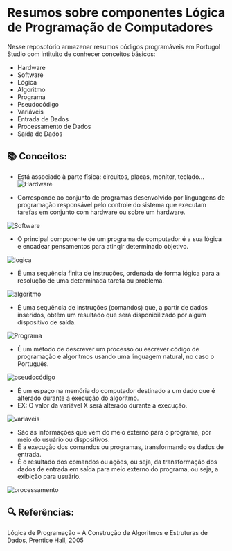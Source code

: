 # Resumos sobre componentes Lógica de Programação de Computadores

Nesse reposotório armazenar resumos códigos programáveis em Portugol Studio com intituito de conhecer conceitos básicos:
- Hardware 
- Software
- Lógica
- Algoritmo
- Programa
- Pseudocódigo
- Variáveis 
- Entrada de Dados
- Processamento de Dados
- Saída de Dados
## 📚 Conceitos:
- Está associado à parte física: circuitos, placas, monitor, teclado...
![Hardware](https://img.freepik.com/vetores-premium/hardware-de-computador_80590-1785.jpg?w=2000)

- Corresponde ao conjunto de programas desenvolvido por linguagens de programação responsável pelo controle do sistema que executam tarefas em conjunto com hardware ou sobre um hardware.

![Software](https://static.todamateria.com.br/upload/so/ft/softwaresexemplos-0-cke.jpg?auto_optimize=low)

- O principal componente de um programa de computador é a sua lógica e encadear pensamentos para atingir determinado objetivo.
  
![logica](https://img.freepik.com/vetores-premium/jovem-que-tem-uma-boa-ideia_1133-462.jpg?size=626&ext=jpg)

- É uma sequência finita de instruções,  ordenada de forma lógica para a resolução de uma determinada tarefa ou problema.
   
![algoritmo](https://www.cache2net3.com//Repositorio/251/Publicacoes/32364/e923e4d3-d.png)
- É uma sequência de instruções (comandos) que, a partir de dados inseridos, obtêm um resultado que será disponibilizado por algum dispositivo de saída.

![Programa](https://elascodam.files.wordpress.com/2021/08/image-3.png?w=621)

- É um método de descrever um processo ou escrever código de programação e algoritmos usando uma linguagem natural, no caso o Português.
 
![pseudocódigo](https://pbs.twimg.com/media/EutP76PWYAE4egx.png)

- É um espaço na memória do computador destinado a um dado que é alterado durante a execução do algoritmo.
- EX: O valor da variável X será alterado durante a execução.
 
![variaveis](https://raw.githubusercontent.com/the-akira/Python-Iluminado/master/Imagens/xy.png)

- São as informações que vem do meio externo para o programa, por meio do usuário ou dispositivos.
- É a execução dos comandos ou programas, transformando os dados de entrada.
- É o resultado dos comandos ou ações, ou seja, da transformação dos dados de entrada em saída para meio externo do programa, ou seja, a exibição para usuário.
 
![processamento](https://miro.medium.com/v2/resize:fit:418/1*6S1KrVAxN8h-PQo32ohw1g.png)



## 🔍 Referências:
Lógica de Programação – A Construção de Algoritmos e Estruturas
de Dados, Prentice Hall, 2005
